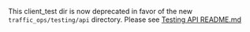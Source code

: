 
This client_test dir is now deprecated in favor of the new `traffic_ops/testing/api` directory.  Please see [Testing API README.md](https://github.com/apache/trafficcontrol/tree/master/traffic_ops/testing/api#traffic-ops-api-tests)
